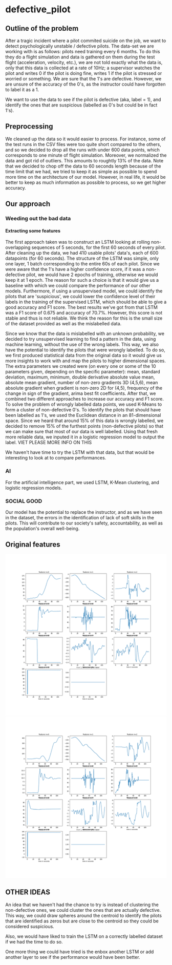 # defective_pilot

## Outline of the problem
After a tragic incident where a pilot commited suicide on the job, we want to detect psychologically unstable / defective pilots. The data-set we are working with is as follows: pilots need training every 6 months. To do this they do a flight simulation and data is gathered on them during the test flight (acceleration, velocity, etc.), we are not told exactly what the data is, only that this data is collected at a rate of 10Hz; a supervisor watches the pilot and writes 0 if the pilot is doing fine, writes 1 if the pilot is stressed or worried or something. We are sure that the 1's are defective. However, we are unsure of the accuracy of the 0's, as the instructor could have forgotten to label it as a 1.

We want to use the data to see if the pilot is defective (aka, label = 1), and identify the ones that are suspicious (labelled as 0's but could be in fact 1's).



## Preprocessing
We cleaned up the data so it would easier to process. For instance, some of the test runs in the CSV files were too quite short compared to the others, and so we decided to drop all the runs with under 600 data points, which corresponds to one minute of flight simulation. Moreover, we normalized the data and got rid of outliers. This amounts to roughtly 13% of the data. Note that we decided to chop off the data to 60 seconds length because of the time limit that we had, we tried to keep it as simple as possible to spend more time on the architecture of our model. However, in real life, it would be better to keep as much information as possible to process, so we get higher accuracy.


## Our approach
### Weeding out the bad data
#### Extracting some features

The first approach taken was to construct an LSTM looking at rolling non-overlapping sequences of 5 seconds, for the first 60 seconds of every pilot. After cleaning up the data, we had 410 usable pilots' data's, each of 600 datapoints (for 60 seconds). The structure of the LSTM was simple, only one layer, 1 batch corresponding to the entire 60s of each pilot. Since we were aware that the 1's have a higher confidence score, if it was a non-defective pilot, we would have 2 epochs of training, otherwise we would keep it at 1 epoch. The reason for such a choice is that it would give us a baseline with which we could compare the performance of our other models. Furthermore, if using a unsupervised model, we could identify the pilots that are 'suspicious', we could lower the confidence level of their labels in the training of the supervised LSTM, which should be able to give a good accuracy and F1 score. The best results we've got from that LSTM was a F1 score of 0.675 and accuracy of 70.7%. However, this score is not stable and thus is not reliable. We think the reason for this is the small size of the dataset provided as well as the mislabelled data. 

Since we know that the data is mislabelled with an unknown probability, we decided to try unsupervised learning to find a pattern in the data, using machine learning, without the use of the wrong labels. This way, we also have the potential to identify the pilots that were wrongly labelled. To do so, we first produced statistical data from the original data so it would give us more insights to work with and map the pilots to higher dimensional spaces. 
    The extra parameters we created were (on every one or some of the 10 parameters given, depending on the specific parameter): mean, standard deviation, maximum, minimum, double derivative absolute value mean, absolute mean gradient, number of non-zero gradients 3D (4,5,6), mean absolute gradient when gradient is non-zero 2D for (4,5), frequency of the change in sign of the gradient, arima best fit coefficients. 
    After that, we combined two different approaches to increase our accuracy and F1 score. To solve the problem of wrongly labelled data points, we used K-Means to form a cluster of non-defective 0's. To identify the pilots that should have been labelled as 1's, we used the Euclidean distance in an 81-dimensional space. Since we heard that around 15% of this data is wrongly labelled, we decided to remove 15% of the furthest points (non-defective pilots) so that we can make sure that most of our data is well labelled.
    Using that fresh more reliable data, we inputed it in a logistic regression model to output the label. VIET PLEASE MORE INFO ON THIS
    
We haven't have time to try the LSTM with that data, but that would be interesting to look at to compare performances.


### AI

For the artificial intelligence part, we used LSTM, K-Mean clustering, and logistic regression models. 

### SOCIAL GOOD

Our model has the potential to replace the instructor, and as we have seen in the dataset, the errors in the identification of lack of soft skills in the pilots. This will contribute to our society's safety, accountability, as well as the population's overall well-being.

## Original features

![](figures/index_125.png)
![](figures/index_397.png)


## OTHER IDEAS

An idea that we haven't had the chance to try is instead of clustering the non-defective ones, we could cluster the ones that are actually defective. This way, we could draw spheres around the centroid to identify the pilots that are identified as zeros but are close to the centroid so they could be considered suspicious. 

Also, we would have liked to train the LSTM on a correctly labelled dataset if we had the time to do so. 

One more thing we could have tried is the enbox another LSTM or add another layer to see if the performance would have been better. 




